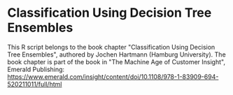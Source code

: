 # Classification Using Decision Tree Ensembles

This R script belongs to the book chapter "Classification Using Decision Tree Ensembles", authored by Jochen Hartmann (Hamburg University). The book chapter is part of the book in "The Machine Age of Customer Insight", Emerald Publishing: https://www.emerald.com/insight/content/doi/10.1108/978-1-83909-694-520211011/full/html
